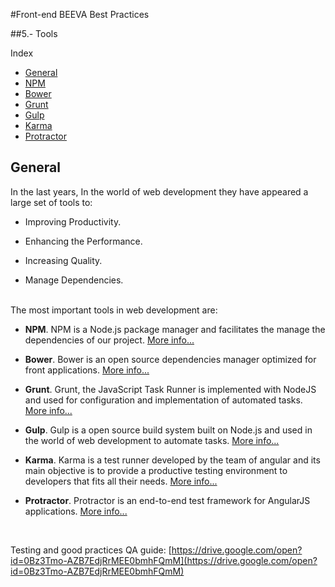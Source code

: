 #Front-end BEEVA Best Practices   

##5.- Tools

Index  

* [General](#general)
* [NPM](npm)
* [Bower](bower)
* [Grunt](grunt)
* [Gulp](gulp)
* [Karma](karma)
* [Protractor](protractor)

## <a name='general'>General</a>

In the last years, In the world of web development they have appeared a large set of tools to:

   - Improving Productivity.
   
   - Enhancing the Performance.
 
   - Increasing Quality.

   - Manage Dependencies.
   
</br>
The most important tools in web development are:

  - <b>NPM</b>.
   NPM is a Node.js package manager and facilitates the manage the dependencies of our project.  [More info...](npm)

  - <b>Bower</b>.
   Bower is an open source dependencies manager optimized for front applications. [More info...](bower)

  - <b>Grunt</b>.
   Grunt, the JavaScript Task Runner is implemented with NodeJS and used for configuration and implementation of automated tasks. [More info...](grunt)

  - <b>Gulp</b>.
   Gulp is a open source  build system built on Node.js and used in the world of web development to automate tasks. [More info...](gulp)

  - <b>Karma</b>.
   Karma is a test runner developed by the team of angular and its main objective is to provide a productive testing environment to developers that fits all their needs. [More info...](karma) 

  - <b>Protractor</b>.
   Protractor is an end-to-end test framework for AngularJS applications.  [More info...](protactor) 

<br/>

Testing and good practices QA guide: [https://drive.google.com/open?id=0Bz3Tmo-AZB7EdjRrMEE0bmhFQmM](https://drive.google.com/open?id=0Bz3Tmo-AZB7EdjRrMEE0bmhFQmM)
